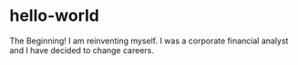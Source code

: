 # hello-world
The Beginning! 
I am reinventing myself. I was a corporate financial analyst and I have decided to change careers.
